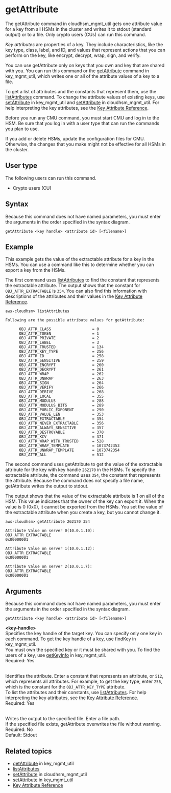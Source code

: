 # getAttribute<a name="cloudhsm_mgmt_util-getAttribute"></a>

The getAttribute command in cloudhsm\_mgmt\_util gets one attribute value for a key from all HSMs in the cluster and writes it to stdout \(standard output\) or to a file\. Only crypto users \(CUs\) can run this command\. 

*Key attributes* are properties of a key\. They include characteristics, like the key type, class, label, and ID, and values that represent actions that you can perform on the key, like encrypt, decrypt, wrap, sign, and verify\. 

You can use getAttribute only on keys that you own and key that are shared with you\. You can run this command or the [getAttribute](#cloudhsm_mgmt_util-getAttribute) command in key\_mgmt\_util, which writes one or all of the attribute values of a key to a file\. 

To get a list of attributes and the constants that represent them, use the [listAttributes](key_mgmt_util-listAttributes.md) command\. To change the attribute values of existing keys, use [setAttribute](key_mgmt_util-setAttribute.md) in key\_mgmt\_util and [setAttribute](cloudhsm_mgmt_util-setAttribute.md) in cloudhsm\_mgmt\_util\. For help interpreting the key attributes, see the [Key Attribute Reference](key-attribute-table.md)\.

Before you run any CMU command, you must start CMU and log in to the HSM\. Be sure that you log in with a user type that can run the commands you plan to use\.

If you add or delete HSMs, update the configuration files for CMU\. Otherwise, the changes that you make might not be effective for all HSMs in the cluster\.

## User type<a name="chmu-getAttribute-userType"></a>

The following users can run this command\.
+ Crypto users \(CU\)

## Syntax<a name="chmu-getAttribute-syntax"></a>

Because this command does not have named parameters, you must enter the arguments in the order specified in the syntax diagram\.

```
getAttribute <key handle> <attribute id> [<filename>]
```

## Example<a name="chmu-getAttribute-examples"></a>

This example gets the value of the extractable attribute for a key in the HSMs\. You can use a command like this to determine whether you can export a key from the HSMs\. 

The first command uses [listAttributes](cloudhsm_mgmt_util-listAttributes.md) to find the constant that represents the extractable attribute\. The output shows that the constant for `OBJ_ATTR_EXTRACTABLE` is `354`\. You can also find this information with descriptions of the attributes and their values in the [Key Attribute Reference](key-attribute-table.md)\.

```
aws-cloudhsm> listAttributes

Following are the possible attribute values for getAttribute:

      OBJ_ATTR_CLASS                  = 0
      OBJ_ATTR_TOKEN                  = 1
      OBJ_ATTR_PRIVATE                = 2
      OBJ_ATTR_LABEL                  = 3
      OBJ_ATTR_TRUSTED                = 134
      OBJ_ATTR_KEY_TYPE               = 256
      OBJ_ATTR_ID                     = 258
      OBJ_ATTR_SENSITIVE              = 259
      OBJ_ATTR_ENCRYPT                = 260
      OBJ_ATTR_DECRYPT                = 261
      OBJ_ATTR_WRAP                   = 262
      OBJ_ATTR_UNWRAP                 = 263
      OBJ_ATTR_SIGN                   = 264
      OBJ_ATTR_VERIFY                 = 266
      OBJ_ATTR_DERIVE                 = 268
      OBJ_ATTR_LOCAL                  = 355
      OBJ_ATTR_MODULUS                = 288
      OBJ_ATTR_MODULUS_BITS           = 289
      OBJ_ATTR_PUBLIC_EXPONENT        = 290
      OBJ_ATTR_VALUE_LEN              = 353
      OBJ_ATTR_EXTRACTABLE            = 354
      OBJ_ATTR_NEVER_EXTRACTABLE      = 356
      OBJ_ATTR_ALWAYS_SENSITIVE       = 357
      OBJ_ATTR_DESTROYABLE            = 370
      OBJ_ATTR_KCV                    = 371
      OBJ_ATTR_WRAP_WITH_TRUSTED      = 528      
      OBJ_ATTR_WRAP_TEMPLATE          = 1073742353
      OBJ_ATTR_UNWRAP_TEMPLATE        = 1073742354
      OBJ_ATTR_ALL                    = 512
```

The second command uses getAttribute to get the value of the extractable attribute for the key with key handle `262170` in the HSMs\. To specify the extractable attribute, the command uses `354`, the constant that represents the attribute\. Because the command does not specify a file name, getAttribute writes the output to stdout\.

The output shows that the value of the extractable attribute is 1 on all of the HSM\. This value indicates that the owner of the key can export it\. When the value is 0 \(0x0\), it cannot be exported from the HSMs\. You set the value of the extractable attribute when you create a key, but you cannot change it\.

```
aws-cloudhsm> getAttribute 262170 354

Attribute Value on server 0(10.0.1.10):
OBJ_ATTR_EXTRACTABLE
0x00000001

Attribute Value on server 1(10.0.1.12):
OBJ_ATTR_EXTRACTABLE
0x00000001

Attribute Value on server 2(10.0.1.7):
OBJ_ATTR_EXTRACTABLE
0x00000001
```

## Arguments<a name="chmu-getAttribute-params"></a>

Because this command does not have named parameters, you must enter the arguments in the order specified in the syntax diagram\.

```
getAttribute <key handle> <attribute id> [<filename>]
```

**<key\-handle>**  
Specifies the key handle of the target key\. You can specify only one key in each command\. To get the key handle of a key, use [findKey](key_mgmt_util-findKey.md) in key\_mgmt\_util\.   
You must own the specified key or it must be shared with you\. To find the users of a key, use [getKeyInfo](key_mgmt_util-getKeyInfo.md) in key\_mgmt\_util\.   
Required: Yes

**<attribute id>**  
Identifies the attribute\. Enter a constant that represents an attribute, or `512`, which represents all attributes\. For example, to get the key type, enter `256`, which is the constant for the `OBJ_ATTR_KEY_TYPE` attribute\.  
To list the attributes and their constants, use [listAttributes](key_mgmt_util-listAttributes.md)\. For help interpreting the key attributes, see the [Key Attribute Reference](key-attribute-table.md)\.  
Required: Yes

**<filename>**  
Writes the output to the specified file\. Enter a file path\.  
If the specified file exists, getAttribute overwrites the file without warning\.  
Required: No  
Default: Stdout

## Related topics<a name="chmu-getAttribute-seealso"></a>
+ [getAttribute](key_mgmt_util-getAttribute.md) in key\_mgmt\_util
+ [listAttributes](cloudhsm_mgmt_util-listAttributes.md)
+ [setAttribute](cloudhsm_mgmt_util-setAttribute.md) in cloudhsm\_mgmt\_util
+ [setAttribute](key_mgmt_util-setAttribute.md) in key\_mgmt\_util
+ [Key Attribute Reference](key-attribute-table.md)